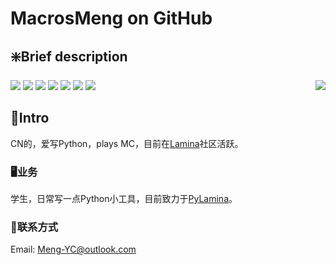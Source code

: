 # MacrosMeng on GitHub

## ❇️Brief description
![](https://img.shields.io/badge/Language-Python-blue?style=for-the-badge&labelColor=%23222222&color=%233572a3)
![](https://img.shields.io/badge/Nation-China-red?style=for-the-badge&labelColor=%23222222&color=%23ff0000)
![](https://img.shields.io/badge/City-Suzhou%2C%20Jangsu-red?style=for-the-badge&labelColor=%23222222&color=%2377c97b)
![](https://img.shields.io/badge/MBTI-INFP-red?style=for-the-badge&labelColor=%23222222&color=%2355b060)
![](https://img.shields.io/github/sponsors/MacroMeng?style=for-the-badge&color=%23dd1111&labelColor=%23222222)
![](https://img.shields.io/github/followers/MacroMeng?style=for-the-badge&labelColor=%23222222)
![](https://img.shields.io/github/stars/MacroMeng?style=for-the-badge&labelColor=%23222222&color=%23ff9922)
<img align="right" src="https://github-readme-stats.vercel.app/api?username=MacroMeng&show_icons=true&icon_color=5bc54e&text_color=dddddd&bg_color=222222&hide_title=true"/>

## 📃Intro
CN的，爱写Python，plays MC，目前在[Lamina](https://github.com/Lamina-dev/Lamina)社区活跃。

### 🖥️业务
学生，日常写一点Python小工具，目前致力于[PyLamina](https://github.com/MacroMeng/PyLamina)。

### 💬联系方式
Email: [Meng-YC@outlook.com](mailto:Meng-YC@outlook.com)

<!---
MacroMeng/MacroMeng is a ✨ special ✨ repository because its `README.md` (this file) appears on your GitHub profile.
You can click the Preview link to take a look at your changes.
--->
